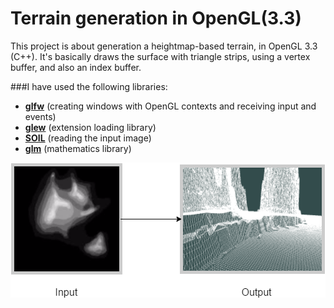 # Terrain generation in OpenGL(3.3)
This project is about generation a heightmap-based terrain, in OpenGL 3.3 (C++). It's basically draws the surface with triangle strips, using a vertex buffer, and also an index buffer.

###I have used the following libraries:
* [**glfw**](http://www.glfw.org/) (creating windows with OpenGL contexts and receiving input and events)
* [**glew**](http://glew.sourceforge.net/) (extension loading library)
* [**SOIL**](http://www.lonesock.net/soil.html) (reading the input image)
* [**glm**](http://glm.g-truc.net/0.9.7/index.html) (mathematics library)

![result](/screenshots/readme_desc.png?raw=true "Screenshot")
